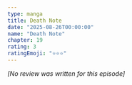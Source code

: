 ```yaml
---
type: manga
title: Death Note
date: "2025-08-26T00:00:00"
name: "Death Note"
chapter: 19
rating: 3
ratingEmoji: "⭐️⭐️⭐️"
---
```


_[No review was written for this episode]_